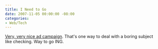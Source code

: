 ```yaml
---
title: I Need to Go
date: 2007-11-05 00:00:00 -08:00
categories:
- Web/Tech
---
```


<p><a href="http://threeminds.organic.com/2007/11/i_need_to_go.html">Very, very nice ad campaign</a>. That's one way to deal with a boring subject like checking. Way to go ING.</p>

